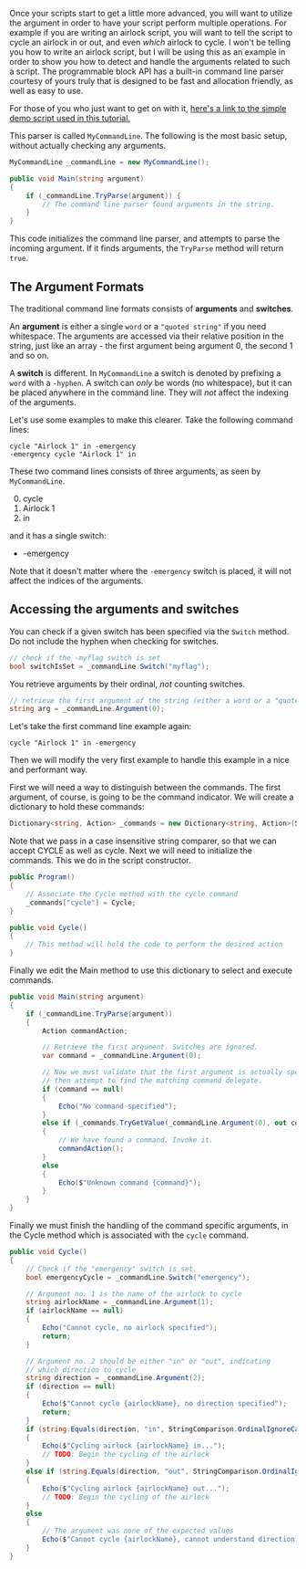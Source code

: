 Once your scripts start to get a little more advanced, you will want to utilize the argument in order to have your script perform multiple operations. For example if you are writing an airlock script, you will want to tell the script to cycle an airlock in or out, and even _which_ airlock to cycle. I won't be telling you how to write an airlock script, but I will be using this as an example in order to show you how to detect and handle the arguments related to such a script. The programmable block API has a built-in command line parser courtesy of yours truly that is designed to be fast and allocation friendly, as well as easy to use.

For those of you who just want to get on with it, [here's a link to the simple demo script used in this tutorial.](MyCommandLine.cs)

This parser is called `MyCommandLine`. The following is the most basic setup, without actually checking any arguments.

```csharp
MyCommandLine _commandLine = new MyCommandLine();

public void Main(string argument)
{
    if (_commandLine.TryParse(argument)) {
        // The command line parser found arguments in the string.
    }
}
```

This code initializes the command line parser, and attempts to parse the incoming argument. If it finds arguments, the `TryParse` method will return `true`. 

## The Argument Formats

The traditional command line formats consists of **arguments** and **switches**. 

An **argument** is either a single `word` or a `"quoted string"` if you need whitespace. The arguments are accessed via their relative position in the string, just like an array - the first argument being argument 0, the second 1 and so on. 

A **switch** is different. In `MyCommandLine` a switch is denoted by prefixing a `word` with a `-hyphen`. A switch can _only_ be words (no whitespace), but it can be placed anywhere in the command line. They will _not_ affect the indexing of the arguments.

Let's use some examples to make this clearer. Take the following command lines:

```
cycle "Airlock 1" in -emergency
-emergency cycle "Airlock 1" in
```

These two command lines consists of three arguments, as seen by `MyCommandLine`.

0. cycle
1. Airlock 1
2. in

and it has a single switch:

* -emergency


Note that it doesn't matter where the `-emergency` switch is placed, it will not affect the indices of the arguments.



## Accessing the arguments and switches

You can check if a given switch has been specified via the `Switch` method. Do not include the hyphen when checking for switches.

```csharp
// check if the -myflag switch is set
bool switchIsSet = _commandLine.Switch("myflag");
```

You retrieve arguments by their ordinal, _not_ counting switches.

```csharp
// retrieve the first argument of the string (either a word or a "quoted string"). The quotes are removed for you.
string arg = _commandLine.Argument(0);
```

Let's take the first command line example again:

```
cycle "Airlock 1" in -emergency
```

Then we will modify the very first example to handle this example in a nice and performant way.

First we will need a way to distinguish between the commands. The first argument, of course, is going to be the command indicator. We will create a dictionary to hold these commands:

```csharp
Dictionary<string, Action> _commands = new Dictionary<string, Action>(StringComparer.OrdinalIgnoreCase);
```

Note that we pass in a case insensitive string comparer, so that we can accept CYCLE as well as cycle. Next we will need to initialize the commands. This we do in the script constructor.

```csharp
public Program() 
{
    // Associate the Cycle method with the cycle command
    _commands["cycle"] = Cycle;
}

public void Cycle()
{
	// This method will hold the code to perform the desired action
}
```

Finally we edit the Main method to use this dictionary to select and execute commands.

```csharp
public void Main(string argument)
{
    if (_commandLine.TryParse(argument))
    {
        Action commandAction;

        // Retrieve the first argument. Switches are ignored.
        var command = _commandLine.Argument(0);

        // Now we must validate that the first argument is actually specified, 
        // then attempt to find the matching command delegate.
        if (command == null)
        {
            Echo("No command specified");
        } 
        else if (_commands.TryGetValue(_commandLine.Argument(0), out commandAction))
        {
            // We have found a command. Invoke it.
            commandAction();
        }
        else
        {
            Echo($"Unknown command {command}");
        }
    }
}
```

Finally we must finish the handling of the command specific arguments, in the Cycle method which is associated with the `cycle` command.

```csharp
public void Cycle()
{
    // Check if the "emergency" switch is set.
    bool emergencyCycle = _commandLine.Switch("emergency");

    // Argument no. 1 is the name of the airlock to cycle
    string airlockName = _commandLine.Argument(1);
    if (airlockName == null)
    {
        Echo("Cannot cycle, no airlock specified");
        return;
    }

    // Argument no. 2 should be either "in" or "out", indicating
    // which direction to cycle
    string direction = _commandLine.Argument(2);
    if (direction == null)
    {
        Echo($"Cannot cycle {airlockName}, no direction specified");
        return;
    }
    if (string.Equals(direction, "in", StringComparison.OrdinalIgnoreCase))
    {
        Echo($"Cycling airlock {airlockName} in...");
        // TODO: Begin the cycling of the airlock
    }
    else if (string.Equals(direction, "out", StringComparison.OrdinalIgnoreCase))
    {
        Echo($"Cycling airlock {airlockName} out...");
        // TODO: Begin the cycling of the airlock
    }
    else
    {
        // The argument was none of the expected values
        Echo($"Cannot cycle {airlockName}, cannot understand direction {direction}");
    }
}
```
